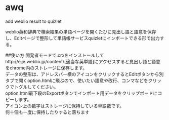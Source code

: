 # awq

add weblio result to quizlet

weblio英和辞典で検索結果の単語ページを開くたびに見出し語と語意を保存し、Editページで整形して単語帳サービスquizletにインポートできる形で出力する。

##使い方
開発者モードで.crxをインストールしてhttp://ejje.weblio.jp/content/[適当な英単語]にアクセスすると見出し語と語意をchrome内のストレージに保存します。  
データの整形は、アドレスバー横のアイコンをクリックするとEditボタンから別タブで開くoption.htmlに飛ぶので、使いたい語意や改行、コンマなどをクリックでトグルしてください。  
option.html最下段のExportボタンでインポート用データをクリップボードにコピーします。  
アイコン上の数字はストレージに保持している単語数です。  
何十個も一度に保持したりすると落ちます
